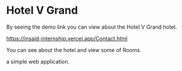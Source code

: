 # Hotel V Grand

By seeing the demo link you can view about the Hotel V Grand hotel.

<a href="https://insaid-internship.vercel.app/Contact.html">https://insaid-internship.vercel.app/Contact.html</a>

You can see about the hotel and view some of Rooms.

a simple web application.


